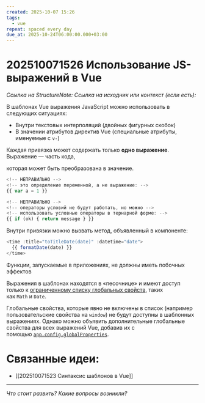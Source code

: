 ```yaml
---
created: 2025-10-07 15:26
tags:
  - vue
repeat: spaced every day
due_at: 2025-10-24T06:00:00.000+03:00
---
```

# 202510071526 Использование JS-выражений в Vue

*Ссылка на StructureNote:* 
*Ссылка на исходник или контекст (если есть):* 

В шаблонах Vue выражения JavaScript можно использовать в следующих ситуациях:

- Внутри текстовых интерполяций (двойных фигурных скобок)
- В значении атрибутов директив Vue (специальные атрибуты, именуемые с `v-`)

Каждая привязка может содержать только **одно выражение**. Выражение — часть кода, 

которая может быть преобразована в значение.

```js
<!-- НЕПРАВИЛЬНО -->
<!-- это определение переменной, а не выражение: -->
{{ var a = 1 }}

<!-- НЕПРАВИЛЬНО -->
<!-- операторы условий не будут работать, но можно -->
<!-- использовать условные операторы в тернарной форме: -->
{{ if (ok) { return message } }}
```

Внутри привязки можно вызвать метод, объявленный в компоненте:

```js
<time :title="toTitleDate(date)" :datetime="date">
  {{ formatDate(date) }}
</time>
```

Функции, запускаемые в приложениях, не должны иметь побочных эффектов

Выражения в шаблонах находятся в «песочнице» и имеют доступ только к [ограниченному списку глобальных свойств](https://github.com/vuejs/core/blob/main/packages/shared/src/globalsAllowList.ts#L3), таких как `Math` и `Date`.

Глобальные свойства, которые явно не включены в список (например пользовательские свойства на `window`) не будут доступны в шаблонных выражениях. Однако можно объявить дополнительные глобальные свойства для всех выражений Vue, добавив их с помощью [`app.config.globalProperties`](https://ru.vuejs.org/api/application.html#app-config-globalproperties).

# Связанные идеи:

* [[202510071523 Синтаксис шаблонов в Vue]]
---

*Что стоит развить? Какие вопросы возникли?*
